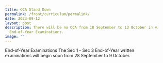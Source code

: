 ```yaml
---
title: CCA Stand Down
permalink: /front/curriculum/permalink/
date: 2023-09-12
layout: post
description: There will be no CCA from 18 September to 13 October in view of the
  End-of-Year Examinations.
image: ""
---
```

End-of-Year Examinations
The Sec 1 – Sec 3 End-of-Year written examinations will begin soon from 28 September to 9 October.
